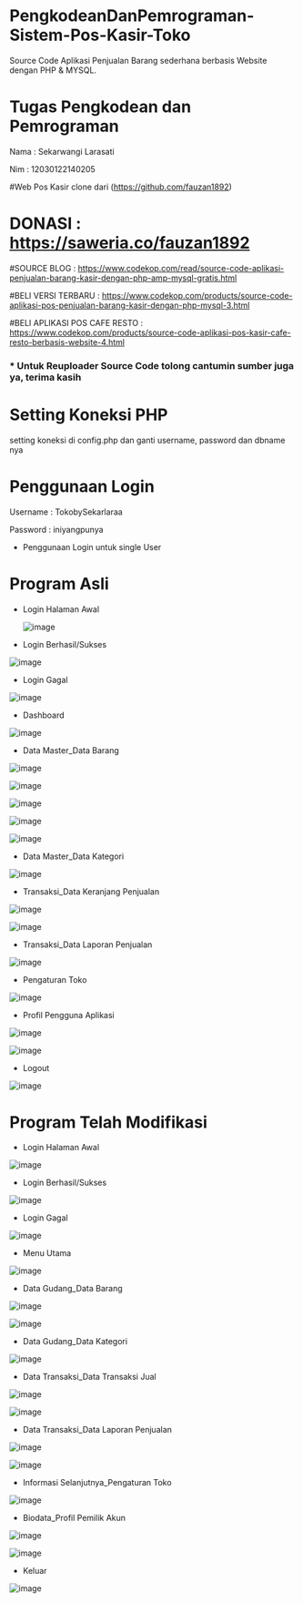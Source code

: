 # PengkodeanDanPemrograman-Sistem-Pos-Kasir-Toko
Source Code Aplikasi Penjualan Barang sederhana berbasis Website dengan PHP &amp; MYSQL.

# Tugas Pengkodean dan Pemrograman
Nama : Sekarwangi Larasati 

Nim  : 12030122140205

#Web Pos Kasir clone dari (https://github.com/fauzan1892)


# DONASI                       : https://saweria.co/fauzan1892

#SOURCE BLOG                   : https://www.codekop.com/read/source-code-aplikasi-penjualan-barang-kasir-dengan-php-amp-mysql-gratis.html

#BELI VERSI TERBARU            : https://www.codekop.com/products/source-code-aplikasi-pos-penjualan-barang-kasir-dengan-php-mysql-3.html

#BELI APLIKASI POS CAFE RESTO  : https://www.codekop.com/products/source-code-aplikasi-pos-kasir-cafe-resto-berbasis-website-4.html

### * Untuk Reuploader Source Code tolong cantumin sumber juga ya, terima kasih

# Setting Koneksi PHP
setting koneksi di config.php dan ganti username, password dan dbname nya

# Penggunaan Login
Username : TokobySekarlaraa

Password : iniyangpunya
* Penggunaan Login untuk single User

# Program Asli
- Login Halaman Awal

  ![image](https://github.com/SekarwangiLarasati/PengkodeanDanPemrograman-Sistem-Pos-Kasir-Toko/assets/78289802/eac6ea1b-9754-4340-9084-56c9b6ecfb8a)

- Login Berhasil/Sukses

![image](https://github.com/SekarwangiLarasati/PengkodeanDanPemrograman-Sistem-Pos-Kasir-Toko/assets/78289802/81ce312e-c6c4-46a6-beeb-533788a9f8c5)

- Login Gagal

![image](https://github.com/SekarwangiLarasati/PengkodeanDanPemrograman-Sistem-Pos-Kasir-Toko/assets/78289802/bc9cf4e0-c6cc-422f-8817-0657ceefcef6)

- Dashboard

![image](https://github.com/SekarwangiLarasati/PengkodeanDanPemrograman-Sistem-Pos-Kasir-Toko/assets/78289802/5b275600-84c8-46d2-a699-264e0347b7c9)

- Data Master_Data Barang

![image](https://github.com/SekarwangiLarasati/PengkodeanDanPemrograman-Sistem-Pos-Kasir-Toko/assets/78289802/666f8d4e-52a7-43fd-b3fe-e1ed6558a9f0)

![image](https://github.com/SekarwangiLarasati/PengkodeanDanPemrograman-Sistem-Pos-Kasir-Toko/assets/78289802/7bb3bc29-55ea-4b45-a038-c992eb4ec328)

![image](https://github.com/SekarwangiLarasati/PengkodeanDanPemrograman-Sistem-Pos-Kasir-Toko/assets/78289802/7760557d-0344-4623-969c-845f578ebd2c)

![image](https://github.com/SekarwangiLarasati/PengkodeanDanPemrograman-Sistem-Pos-Kasir-Toko/assets/78289802/e21b56d7-c770-4d6d-b515-f2b3284e20af)

![image](https://github.com/SekarwangiLarasati/PengkodeanDanPemrograman-Sistem-Pos-Kasir-Toko/assets/78289802/0810de91-0d54-4abf-8844-847513cfd57f)

- Data Master_Data Kategori

![image](https://github.com/SekarwangiLarasati/PengkodeanDanPemrograman-Sistem-Pos-Kasir-Toko/assets/78289802/b6ed7844-19a6-423b-b07b-39e7e78937a1)

- Transaksi_Data Keranjang Penjualan
  
![image](https://github.com/SekarwangiLarasati/PengkodeanDanPemrograman-Sistem-Pos-Kasir-Toko/assets/78289802/9cec3bb9-86a7-44ec-aeaa-ed4ffc6e0b8c)

![image](https://github.com/SekarwangiLarasati/PengkodeanDanPemrograman-Sistem-Pos-Kasir-Toko/assets/78289802/3197922a-353a-409d-9fbd-1d5c76aa9248)

- Transaksi_Data Laporan Penjualan

![image](https://github.com/SekarwangiLarasati/PengkodeanDanPemrograman-Sistem-Pos-Kasir-Toko/assets/78289802/eb37e18a-b49a-4a8b-98c9-c44a6a4d4441)

- Pengaturan Toko

![image](https://github.com/SekarwangiLarasati/PengkodeanDanPemrograman-Sistem-Pos-Kasir-Toko/assets/78289802/d1484d8a-d4e1-41fb-b445-d9a63203316b)

- Profil Pengguna Aplikasi

![image](https://github.com/SekarwangiLarasati/PengkodeanDanPemrograman-Sistem-Pos-Kasir-Toko/assets/78289802/e2a2c9d9-9833-4445-a44f-54967893dac3)

![image](https://github.com/SekarwangiLarasati/PengkodeanDanPemrograman-Sistem-Pos-Kasir-Toko/assets/78289802/66883ea2-a111-4733-b946-c7b8e761261d)

- Logout

![image](https://github.com/SekarwangiLarasati/PengkodeanDanPemrograman-Sistem-Pos-Kasir-Toko/assets/78289802/183eeb11-cc9c-4392-ab50-51e0cea2e742)


# Program Telah Modifikasi 
- Login Halaman Awal

![image](https://github.com/SekarwangiLarasati/PengkodeanDanPemrograman-Sistem-Pos-Kasir-Toko/assets/78289802/e87c87ad-e617-4e79-b149-fbc9fd266148)

- Login Berhasil/Sukses

![image](https://github.com/SekarwangiLarasati/PengkodeanDanPemrograman-Sistem-Pos-Kasir-Toko/assets/78289802/2357f9ec-0313-4d2d-9344-3a7576a1e38a)

- Login Gagal

![image](https://github.com/SekarwangiLarasati/PengkodeanDanPemrograman-Sistem-Pos-Kasir-Toko/assets/78289802/bc9cf4e0-c6cc-422f-8817-0657ceefcef6)

- Menu Utama

![image](https://github.com/SekarwangiLarasati/PengkodeanDanPemrograman-Sistem-Pos-Kasir-Toko/assets/78289802/b5117107-a9e8-4276-be29-6a2ddecffeb0)

- Data Gudang_Data Barang

![image](https://github.com/SekarwangiLarasati/PengkodeanDanPemrograman-Sistem-Pos-Kasir-Toko/assets/78289802/72d8d051-5074-4985-a9fb-2090e2bffc80)

![image](https://github.com/SekarwangiLarasati/PengkodeanDanPemrograman-Sistem-Pos-Kasir-Toko/assets/78289802/1d0df104-8d3f-44bf-8895-f7d3955a60b3)

- Data Gudang_Data Kategori

![image](https://github.com/SekarwangiLarasati/PengkodeanDanPemrograman-Sistem-Pos-Kasir-Toko/assets/78289802/f327535b-d9d9-4bad-aef1-6686bdb18d4b)

- Data Transaksi_Data Transaksi Jual

![image](https://github.com/SekarwangiLarasati/PengkodeanDanPemrograman-Sistem-Pos-Kasir-Toko/assets/78289802/778b4580-5237-4c1a-88fc-83d553dbe70a)

![image](https://github.com/SekarwangiLarasati/PengkodeanDanPemrograman-Sistem-Pos-Kasir-Toko/assets/78289802/58211e41-75f6-4a75-87b4-d0a334c9d054)

- Data Transaksi_Data Laporan Penjualan

![image](https://github.com/SekarwangiLarasati/PengkodeanDanPemrograman-Sistem-Pos-Kasir-Toko/assets/78289802/09ce7f09-3991-4bcc-bd52-987fc66e7166)

![image](https://github.com/SekarwangiLarasati/PengkodeanDanPemrograman-Sistem-Pos-Kasir-Toko/assets/78289802/82ed56b5-a981-4c03-b3ec-139173ce9c11)

- Informasi Selanjutnya_Pengaturan Toko

![image](https://github.com/SekarwangiLarasati/PengkodeanDanPemrograman-Sistem-Pos-Kasir-Toko/assets/78289802/7bc22ea8-3ac9-48aa-96c9-e4c97b6a7a01)

- Biodata_Profil Pemilik Akun

![image](https://github.com/SekarwangiLarasati/PengkodeanDanPemrograman-Sistem-Pos-Kasir-Toko/assets/78289802/2e6b4898-eadd-486b-9591-ff2c685f09c0)

![image](https://github.com/SekarwangiLarasati/PengkodeanDanPemrograman-Sistem-Pos-Kasir-Toko/assets/78289802/abfdddce-4309-4c43-bd72-b00d02ba7b08)

- Keluar

![image](https://github.com/SekarwangiLarasati/PengkodeanDanPemrograman-Sistem-Pos-Kasir-Toko/assets/78289802/3e6cabbd-9a31-4d5a-b364-e4eaf91d4840)
